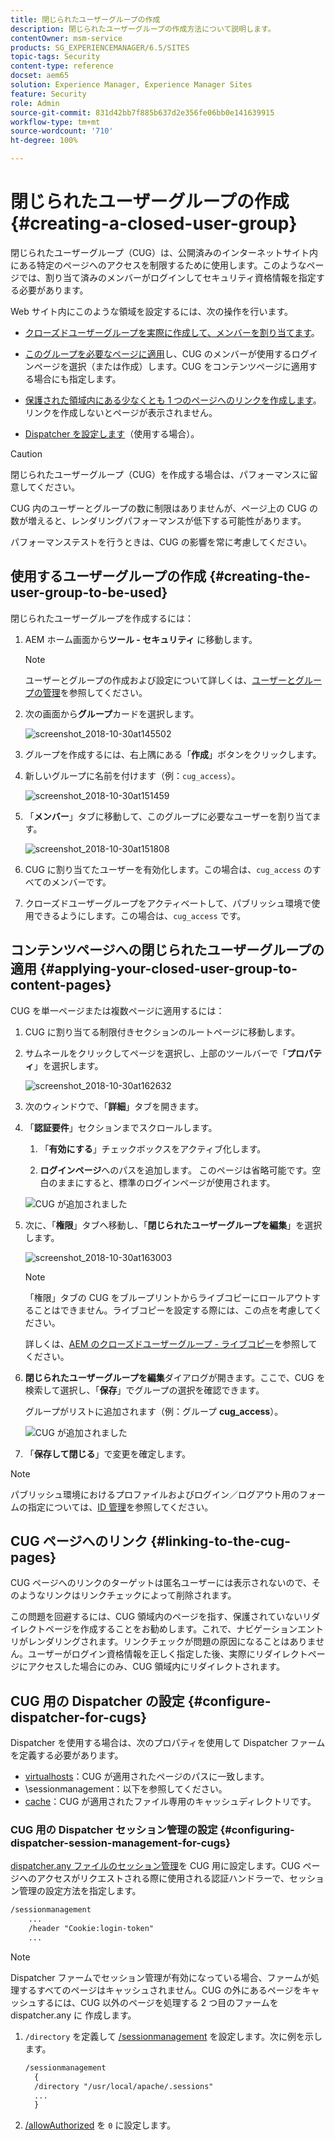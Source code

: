 ```yaml
---
title: 閉じられたユーザーグループの作成
description: 閉じられたユーザーグループの作成方法について説明します。
contentOwner: msm-service
products: SG_EXPERIENCEMANAGER/6.5/SITES
topic-tags: Security
content-type: reference
docset: aem65
solution: Experience Manager, Experience Manager Sites
feature: Security
role: Admin
source-git-commit: 831d42bb7f885b637d2e356fe06bb0e141639915
workflow-type: tm+mt
source-wordcount: '710'
ht-degree: 100%

---
```


# 閉じられたユーザーグループの作成{#creating-a-closed-user-group}

閉じられたユーザーグループ（CUG）は、公開済みのインターネットサイト内にある特定のページへのアクセスを制限するために使用します。このようなページでは、割り当て済みのメンバーがログインしてセキュリティ資格情報を指定する必要があります。

Web サイト内にこのような領域を設定するには、次の操作を行います。

* [クローズドユーザーグループを実際に作成して、メンバーを割り当てます](#creating-the-user-group-to-be-used)。

* [このグループを必要なページに適用](#applying-your-closed-user-group-to-content-pages)し、CUG のメンバーが使用するログインページを選択（または作成）します。CUG をコンテンツページに適用する場合にも指定します。

* [保護された領域内にある少なくとも 1 つのページへのリンクを作成します](#linking-to-the-cug-pages)。リンクを作成しないとページが表示されません。

* [Dispatcher を設定します](#configure-dispatcher-for-cugs)（使用する場合）。

>[!CAUTION]
>
>閉じられたユーザーグループ（CUG）を作成する場合は、パフォーマンスに留意してください。
>
>CUG 内のユーザーとグループの数に制限はありませんが、ページ上の CUG の数が増えると、レンダリングパフォーマンスが低下する可能性があります。
>
>パフォーマンステストを行うときは、CUG の影響を常に考慮してください。

## 使用するユーザーグループの作成 {#creating-the-user-group-to-be-used}

閉じられたユーザーグループを作成するには：

1. AEM ホーム画面から&#x200B;**ツール - セキュリティ** に移動します。

   >[!NOTE]
   >
   >ユーザーとグループの作成および設定について詳しくは、[ユーザーとグループの管理](/help/sites-administering/security.md#managing-users-and-groups)を参照してください。

1. 次の画面から&#x200B;**グループ**&#x200B;カードを選択します。

   ![screenshot_2018-10-30at145502](assets/screenshot_2018-10-30at145502.png)

1. グループを作成するには、右上隅にある「**作成**」ボタンをクリックします。
1. 新しいグループに名前を付けます（例：`cug_access`）。

   ![screenshot_2018-10-30at151459](assets/screenshot_2018-10-30at151459.png)

1. 「**メンバー**」タブに移動して、このグループに必要なユーザーを割り当てます。

   ![screenshot_2018-10-30at151808](assets/screenshot_2018-10-30at151808.png)

1. CUG に割り当てたユーザーを有効化します。この場合は、`cug_access` のすべてのメンバーです。
1. クローズドユーザーグループをアクティベートして、パブリッシュ環境で使用できるようにします。この場合は、`cug_access` です。

## コンテンツページへの閉じられたユーザーグループの適用 {#applying-your-closed-user-group-to-content-pages}

CUG を単一ページまたは複数ページに適用するには：

1. CUG に割り当てる制限付きセクションのルートページに移動します。
1. サムネールをクリックしてページを選択し、上部のツールバーで「**プロパティ**」を選択します。

   ![screenshot_2018-10-30at162632](assets/screenshot_2018-10-30at162632.png)

1. 次のウィンドウで、「**詳細**」タブを開きます。

1. 「**認証要件**」セクションまでスクロールします。

   1. 「**有効にする**」チェックボックスをアクティブ化します。

   1. **ログインページ**へのパスを追加します。
このページは省略可能です。空白のままにすると、標準のログインページが使用されます。

   ![CUG が追加されました](assets/cug-authentication-requirement.png)

1. 次に、「**権限**」タブへ移動し、「**閉じられたユーザーグループを編集**」を選択します。

   ![screenshot_2018-10-30at163003](assets/screenshot_2018-10-30at163003.png)

   >[!NOTE]
   >
   >「権限」タブの CUG をブループリントからライブコピーにロールアウトすることはできません。ライブコピーを設定する際には、この点を考慮してください。
   >
   >詳しくは、[AEM のクローズドユーザーグループ - ライブコピー](closed-user-groups.md#aem-livecopy)を参照してください。

1. **閉じられたユーザーグループを編集**&#x200B;ダイアログが開きます。ここで、CUG を検索して選択し、「**保存**」でグループの選択を確認できます。 

   グループがリストに追加されます（例：グループ **cug_access**）。

   ![CUG が追加されました](assets/cug-added.png)

1. 「**保存して閉じる**」で変更を確定します。 

>[!NOTE]
>
>パブリッシュ環境におけるプロファイルおよびログイン／ログアウト用のフォームの指定については、[ID 管理](/help/sites-administering/identity-management.md)を参照してください。

## CUG ページへのリンク {#linking-to-the-cug-pages}

CUG ページへのリンクのターゲットは匿名ユーザーには表示されないので、そのようなリンクはリンクチェックによって削除されます。

この問題を回避するには、CUG 領域内のページを指す、保護されていないリダイレクトページを作成することをお勧めします。これで、ナビゲーションエントリがレンダリングされます。リンクチェックが問題の原因になることはありません。ユーザーがログイン資格情報を正しく指定した後、実際にリダイレクトページにアクセスした場合にのみ、CUG 領域内にリダイレクトされます。

## CUG 用の Dispatcher の設定 {#configure-dispatcher-for-cugs}

Dispatcher を使用する場合は、次のプロパティを使用して Dispatcher ファームを定義する必要があります。

* [virtualhosts](https://experienceleague.adobe.com/docs/experience-manager-dispatcher/using/configuring/dispatcher-configuration.html?lang=ja#identifying-virtual-hosts-virtualhosts)：CUG が適用されたページのパスに一致します。
* \sessionmanagement：以下を参照してください。
* [cache](https://experienceleague.adobe.com/docs/experience-manager-dispatcher/using/configuring/dispatcher-configuration.html?lang=ja#configuring-the-dispatcher-cache-cache)：CUG が適用されたファイル専用のキャッシュディレクトリです。

### CUG 用の Dispatcher セッション管理の設定 {#configuring-dispatcher-session-management-for-cugs}

[dispatcher.any ファイルのセッション管理](https://experienceleague.adobe.com/docs/experience-manager-dispatcher/using/configuring/dispatcher-configuration.html?lang=ja#enabling-secure-sessions-sessionmanagement)を CUG 用に設定します。CUG ページへのアクセスがリクエストされる際に使用される認証ハンドラーで、セッション管理の設定方法を指定します。

```xml
/sessionmanagement
    ...
    /header "Cookie:login-token"
    ...
```

>[!NOTE]
>
>Dispatcher ファームでセッション管理が有効になっている場合、ファームが処理するすべてのページはキャッシュされません。CUG の外にあるページをキャッシュするには、CUG 以外のページを処理する 2 つ目のファームを dispatcher.any に
>作成します。

1. `/directory` を定義して [/sessionmanagement](https://experienceleague.adobe.com/docs/experience-manager-dispatcher/using/configuring/dispatcher-configuration.html?lang=ja#enabling-secure-sessions-sessionmanagement) を設定します。次に例を示します。

   ```xml
   /sessionmanagement
     {
     /directory "/usr/local/apache/.sessions"
     ...
     }
   ```

1. [/allowAuthorized](https://experienceleague.adobe.com/docs/experience-manager-dispatcher/using/configuring/dispatcher-configuration.html?lang=ja#caching-when-authentication-is-used) を `0` に設定します。

